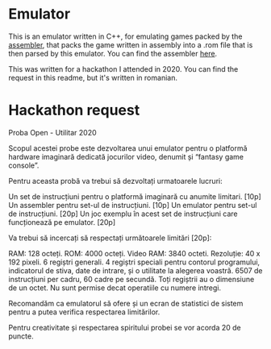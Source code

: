 # Emulator

This is an emulator written in C++, for emulating games packed by the [assembler](https://github.com/rusudinu/assembler), that packs the game written in assembly into a .rom file that is then parsed by this emulator. You can find the assembler [here](https://github.com/rusudinu/assembler).

This was written for a hackathon I attended in 2020. You can find the request in this readme, but it's written in romanian.


# Hackathon request

Proba Open - Utilitar 2020

Scopul acestei probe este dezvoltarea unui emulator pentru o platformă hardware imaginară dedicată jocurilor video, denumit și “fantasy game console”.

Pentru aceasta probă va trebui să dezvoltați urmatoarele lucruri:

Un set de instrucțiuni pentru o platformă imaginară cu anumite limitari. [10p] Un assembler pentru set-ul de instrucțiuni. [10p] Un emulator pentru set-ul de instrucțiuni. [20p] Un joc exemplu în acest set de instrucțiuni care funcționează pe emulator. [20p]

Va trebui să incercați să respectați următoarele limitări [20p]:

RAM: 128 octeți. ROM: 4000 octeți. Video RAM: 3840 octeti. Rezoluție: 40 x 192 pixeli. 6 regiștri generali. 4 regiștri speciali pentru contorul programului, indicatorul de stiva, date de intrare, și o utilitate la alegerea voastră. 6507 de instrucțiuni per cadru, 60 cadre pe secundă. Toți regiștrii au o dimensiune de un octet. Nu sunt permise decat operatiile cu numere intregi.

Recomandăm ca emulatorul să ofere și un ecran de statistici de sistem pentru a putea verifica respectarea limitărilor.

Pentru creativitate și respectarea spiritului probei se vor acorda 20 de puncte.